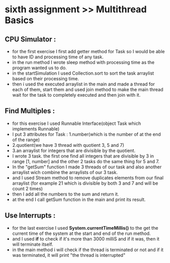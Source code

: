 # sixth assignment >> Multithread Basics

## CPU Simulator :
- for the first exercise I first add getter method for Task so I would be able to have ID and processing time of any task.
- in the run method I wrote sleep method with processing time as the program wanted us to do.
- in the startSimulation I used Collection.sort to sort the task arraylist based on their processing time.
- then i used the executed arraylist in the main and made a thread for each of them, start them and used join method to make the main thread wait for the task to completely executed and then join with it.


## Find Multiples :
- for this exercise I used Runnable Interface(object Task which implements Runnable)
- I put 3 attributes for Task : 1.number(which is the number of at the end of the range) 
- 2.quotient(we have 3 thread with quotient 3, 5 and 7) 
- 3.an arraylist for integers that are divisible by the quotient.
- I wrote 3 task. the first one find all integers that are divisible by 3 in range [1, number] and the other 2 tasks do the same thing for 5 and 7.
- In the "getSum" function I made 3 threads of our task and also another arraylist wich combine the arraylists of our 3 task.
- and I used Stream method to remove duplicates elements from our final arraylist (for example 21 which is divisible by both 3 and 7 and will be count 2 times)
- then I add all the numbers to the sum and return it.
- at the end I call getSum function in the main and print its result.


## Use Interrupts :
- for the last exercise I used **System.currentTimeMillis()** to the get the current time of the system at the start and end of the run method.
- and I used **if** to check if it's more than 3000 milliS and if it was, then it will terminate itself.
- in the main method i will check if the thread is terminated or not and if it was terminated, it will print "the thread is interrupted"